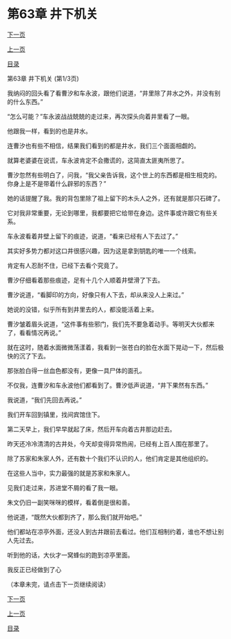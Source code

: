 <h1>第63章   井下机关</h1>
            <div><p><a href="./0187_%E7%AC%AC63%E7%AB%A0_%E4%BA%95%E4%B8%8B%E6%9C%BA%E5%85%B3.md">下一页</a></p><p><a href="./0185_%E7%AC%AC62%E7%AB%A0_%E8%B7%B3%E4%BA%95.md">上一页</a></p><p><a href="../">目录</a></p></div>
            <div><p>第63章   井下机关 (第1/3页)</p><p>我纳闷的回头看了看曹汐和车永波，跟他们说道，“井里除了井水之外，并没有别的什么东西。”</p><p>“怎么可能？”车永波战战兢兢的走过来，再次探头向着井里看了一眼。</p><p>他跟我一样，看到的也是井水。</p><p>连曹汐也有些不相信，结果我们看到的都是井水，我们三个面面相觑的。</p><p>就算老婆婆在说谎，车永波肯定不会撒谎的，这简直太匪夷所思了。</p><p>曹汐忽然有些明白了，问我，“我父亲告诉我，这个世上的东西都是相生相克的。你身上是不是带着什么辟邪的东西？”</p><p>她的话提醒了我。我的背包里除了祖上留下的木头人之外，还有就是那只石碑了。</p><p>它对我非常重要，无论到哪里，我都要把它给带在身边。这件事或许跟它有些关系。</p><p>车永波看着井壁上留下的痕迹，说道，“看来已经有人下去过了。”</p><p>其实好多势力都对这口井很感兴趣，因为这是拿到钥匙的唯一一个线索。</p><p>肯定有人忍耐不住，已经下去看个究竟了。</p><p>曹汐仔细看着那些痕迹，足有十几个人顺着井壁滑了下去。</p><p>曹汐说道，“看脚印的方向，好像只有人下去，却从来没人上来过。”</p><p>她说的没错，似乎所有到井里去的人，都没能活着上来。</p><p>曹汐皱着眉头说道，“这件事有些邪门，我们先不要急着动手。等明天大伙都来了，看看情况再说。”</p><p>就在这时，随着水面微微荡漾着，我看到一张苍白的脸在水面下晃动一下，然后极快的沉了下去。</p><p>那张脸白得一丝血色都没有，更像一具尸体的面孔。</p><p>不仅我，连曹汐和车永波他们都看到了。曹汐低声说道，“井下果然有东西。”</p><p>我说道，“我们先回去再说。”</p><p>我们开车回到镇里，找间宾馆住下。</p><p>第二天早上，我们早早就起了床，然后开车向着古井那边赶去。</p><p>昨天还冷冷清清的古井处，今天却变得异常热闹，已经有上百人围在那里了。</p><p>除了苏家和朱家人外，还有数十个我们不认识的人，他们肯定是其他组织的。</p><p>在这些人当中，实力最强的就是苏家和朱家人。</p><p>见我们走过来，苏进堂不屑的看了我一眼。</p><p>朱文仍旧一副笑咪咪的模样，看着倒是很和善。</p><p>他说道，“既然大伙都到齐了，那么我们就开始吧。”</p><p>他们都站在凉亭外面，还没人到古井跟前去看过。他们互相制约着，谁也不想让别人先过去。</p><p>听到他的话，大伙才一窝蜂似的跑到凉亭里面。</p><p>我反正已经做到了心</p><p>（本章未完，请点击下一页继续阅读）</p></div>
            <div><p><a href="./0187_%E7%AC%AC63%E7%AB%A0_%E4%BA%95%E4%B8%8B%E6%9C%BA%E5%85%B3.md">下一页</a></p><p><a href="./0185_%E7%AC%AC62%E7%AB%A0_%E8%B7%B3%E4%BA%95.md">上一页</a></p><p><a href="../">目录</a></p></div>